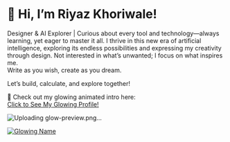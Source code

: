 # 👋 Hi, I’m Riyaz Khoriwale!

Designer & AI Explorer |
Curious about every tool and technology—always learning, yet eager to master it all. 
I thrive in this new era of artificial intelligence, exploring its endless possibilities and expressing my creativity through design.
Not interested in what’s unwanted; I focus on what inspires me.  
Write as you wish, create as you dream.

Let’s build, calculate, and explore together!

🌟 Check out my glowing animated intro here:  
[Click to See My Glowing Profile!](https://riyaz-khoriwale.github.io/Ai-poster-generator/)

![Uploading glow-preview.png…]()

[![Glowing Name](https://github.com/Riyaz-khoriwale/Ai-poster-generator/raw/main/glow-preview.png)](https://riyaz-khoriwale.github.io/Ai-poster-generator/)

